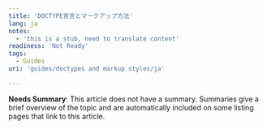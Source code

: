 ```yaml
---
title: 'DOCTYPE宣言とマークアップ方法'
lang: ja
notes:
  - 'this is a stub, need to translate content'
readiness: 'Not Ready'
tags:
  - Guides
uri: 'guides/doctypes and markup styles/ja'

---
```

**Needs Summary**: This article does not have a summary. Summaries give a brief overview of the topic and are automatically included on some listing pages that link to this article.

